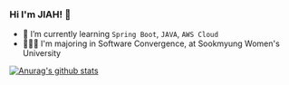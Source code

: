 ### Hi I'm JIAH! 👋

- 🌱 I’m currently learning `Spring Boot`, `JAVA`, `AWS Cloud`
- 👩🏻‍🎓 I'm majoring in Software Convergence, at Sookmyung Women's University





<!--
**JIAH-LEA/JIAH-LEA** is a ✨ _special_ ✨ repository because its `README.md` (this file) appears on your GitHub profile.

Here are some ideas to get you started:

- 🔭 I’m currently working on ...
- 🌱 I’m currently learning ...
- 👯 I’m looking to collaborate on ...
- 🤔 I’m looking for help with ...
- 💬 Ask me about ...
- 📫 How to reach me: ...
- 😄 Pronouns: ...
- ⚡ Fun fact: ...
-->
[![Anurag's github stats](https://github-readme-stats.vercel.app/api?username=JIAH-LEA&show_icons=true&theme=gotham)](https://github.com/JIAH-LEA/github-readme-stats)  


